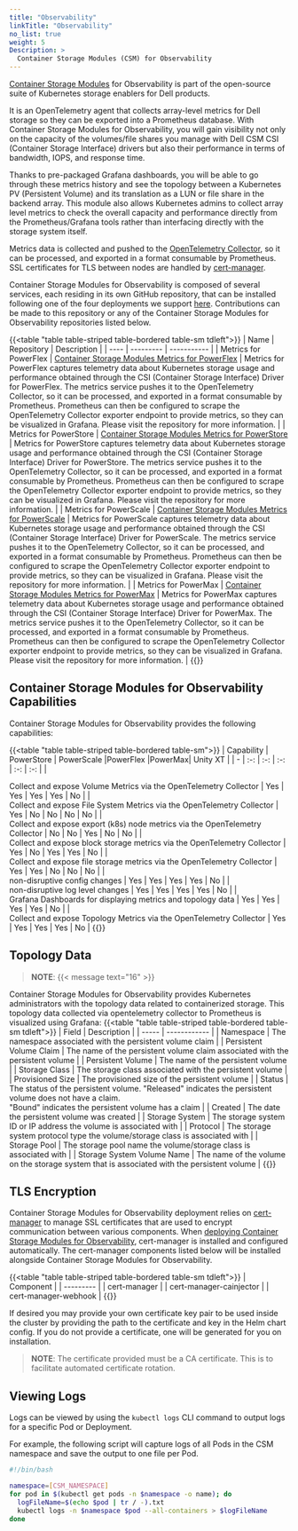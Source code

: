 ```yaml
---
title: "Observability"
linkTitle: "Observability"
no_list: true 
weight: 5
Description: >
  Container Storage Modules (CSM) for Observability
---
```


 [Container Storage Modules](https://github.com/dell/csm) for Observability is part of the open-source suite of Kubernetes storage enablers for Dell products.

 It is an OpenTelemetry agent that collects array-level metrics for Dell storage so they can be exported into a Prometheus database. With Container Storage Modules for Observability, you will gain visibility not only on the capacity of the volumes/file shares you manage with Dell CSM CSI (Container Storage Interface) drivers but also their performance in terms of bandwidth, IOPS, and response time.

 Thanks to pre-packaged Grafana dashboards, you will be able to go through these metrics history and see the topology between a Kubernetes PV (Persistent Volume) and its translation as a LUN or file share in the backend array. This module also allows Kubernetes admins to collect array level metrics to check the overall capacity and performance directly from the Prometheus/Grafana tools rather than interfacing directly with the storage system itself.

Metrics data is collected and pushed to the [OpenTelemetry Collector](https://github.com/open-telemetry/opentelemetry-collector), so it can be processed, and exported in a format consumable by Prometheus. SSL certificates for TLS between nodes are handled by [cert-manager](https://github.com/jetstack/cert-manager).

Container Storage Modules for Observability is composed of several services, each residing in its own GitHub repository, that can be installed following one of the four deployments we support [here](../../getting-started/installation/kubernetes/powermax/helm/csm-modules/observability/). Contributions can be made to this repository or any of the Container Storage Modules for Observability repositories listed below.

{{<table "table table-striped table-bordered table-sm tdleft">}}
| Name | Repository | Description |
| ---- | ---------  | ----------- |
| Metrics for PowerFlex | [Container Storage Modules Metrics for PowerFlex](https://github.com/dell/karavi-metrics-powerflex) | Metrics for PowerFlex captures telemetry data about Kubernetes storage usage and performance obtained through the CSI (Container Storage Interface) Driver for PowerFlex. The metrics service pushes it to the OpenTelemetry Collector, so it can be processed, and exported in a format consumable by Prometheus. Prometheus can then be configured to scrape the OpenTelemetry Collector exporter endpoint to provide metrics, so they can be visualized in Grafana. Please visit the repository for more information. |
| Metrics for PowerStore | [Container Storage Modules Metrics for PowerStore](https://github.com/dell/csm-metrics-powerstore) | Metrics for PowerStore captures telemetry data about Kubernetes storage usage and performance obtained through the CSI (Container Storage Interface) Driver for PowerStore. The metrics service pushes it to the OpenTelemetry Collector, so it can be processed, and exported in a format consumable by Prometheus. Prometheus can then be configured to scrape the OpenTelemetry Collector exporter endpoint to provide metrics, so they can be visualized in Grafana. Please visit the repository for more information. |
| Metrics for PowerScale | [Container Storage Modules Metrics for PowerScale](https://github.com/dell/csm-metrics-powerscale) | Metrics for PowerScale captures telemetry data about Kubernetes storage usage and performance obtained through the CSI (Container Storage Interface) Driver for PowerScale. The metrics service pushes it to the OpenTelemetry Collector, so it can be processed, and exported in a format consumable by Prometheus. Prometheus can then be configured to scrape the OpenTelemetry Collector exporter endpoint to provide metrics, so they can be visualized in Grafana. Please visit the repository for more information. |
| Metrics for PowerMax | [Container Storage Modules Metrics for PowerMax](https://github.com/dell/csm-metrics-powermax) | Metrics for PowerMax captures telemetry data about Kubernetes storage usage and performance obtained through the CSI (Container Storage Interface) Driver for PowerMax. The metrics service pushes it to the OpenTelemetry Collector, so it can be processed, and exported in a format consumable by Prometheus. Prometheus can then be configured to scrape the OpenTelemetry Collector exporter endpoint to provide metrics, so they can be visualized in Grafana. Please visit the repository for more information. |
{{</table>}}

## Container Storage Modules for Observability Capabilities

Container Storage Modules for Observability provides the following capabilities:

{{<table "table table-striped table-bordered table-sm">}}
| Capability | PowerStore | PowerScale |PowerFlex |PowerMax| Unity XT |
| - | :-: | :-: | :-: | :-: | :-: |
| <div style="text-align: left">  Collect and expose Volume Metrics via the OpenTelemetry Collector            | Yes | Yes | Yes | Yes | No |
| <div style="text-align: left">  Collect and expose File System Metrics via the OpenTelemetry Collector       | Yes | No  | No  | No  | No |
| <div style="text-align: left">  Collect and expose export (k8s) node metrics via the OpenTelemetry Collector | No  | No  | Yes | No  | No |
| <div style="text-align: left">  Collect and expose block storage metrics via the OpenTelemetry Collector     | Yes | No  | Yes | Yes | No |
| <div style="text-align: left">  Collect and expose file storage metrics via the OpenTelemetry Collector      | Yes | Yes | No  | No  | No |
| <div style="text-align: left">  non-disruptive config changes                                                | Yes | Yes | Yes | Yes | No |
| <div style="text-align: left">  non-disruptive log level changes                                             | Yes | Yes | Yes | Yes | No |
| <div style="text-align: left">  Grafana Dashboards for displaying metrics and topology data                  | Yes | Yes | Yes | Yes | No |
| <div style="text-align: left">  Collect and expose Topology Metrics via the OpenTelemetry Collector          | Yes | Yes | Yes | Yes | No |
{{</table>}}


## Topology Data

>__NOTE__: <span><span/>{{< message text="16" >}}

Container Storage Modules for Observability provides Kubernetes administrators with the topology data related to containerized storage. This topology data collected via opentelemetry collector to Prometheus is visualized using Grafana:
{{<table "table table-striped table-bordered table-sm tdleft">}}
| Field | Description  |
| ----- | ------------ |
| Namespace                  | The namespace associated with the persistent volume claim |
| Persistent Volume Claim    | The name of the persistent volume claim associated with the persistent volume |
| Persistent Volume          | The name of the persistent volume |
| Storage Class              | The storage class associated with the persistent volume |
| Provisioned Size           | The provisioned size of the persistent volume |
| Status                     | The status of the persistent volume. "Released" indicates the persistent volume does not have a claim. </br> "Bound" indicates the persistent volume has a claim |
| Created                    | The date the persistent volume was created |
| Storage System             | The storage system ID or IP address the volume is associated with |
| Protocol                   | The storage system protocol type the volume/storage class is associated with |
| Storage Pool               | The storage pool name the volume/storage class is associated with |
| Storage System Volume Name | The name of the volume on the storage system that is associated with the persistent volume |
{{</table>}}

## TLS Encryption

Container Storage Modules for Observability deployment relies on [cert-manager](https://github.com/jetstack/cert-manager) to manage SSL certificates that are used to encrypt communication between various components. When [deploying Container Storage Modules for Observability](../../getting-started/installation/kubernetes/powermax/helm/csm-modules/observability/), cert-manager is installed and configured automatically.  The cert-manager components listed below will be installed alongside Container Storage Modules for Observability.

{{<table "table table-striped table-bordered table-sm tdleft">}}
| Component |
| --------- |
| cert-manager |
| cert-manager-cainjector |
| cert-manager-webhook |
{{</table>}}

If desired you may provide your own certificate key pair to be used inside the cluster by providing the path to the certificate and key in the Helm chart config. If you do not provide a certificate, one will be generated for you on installation.
> __NOTE__: The certificate provided must be a CA certificate. This is to facilitate automated certificate rotation.

## Viewing Logs

Logs can be viewed by using the `kubectl logs` CLI command to output logs for a specific Pod or Deployment.

For example, the following script will capture logs of all Pods in the CSM namespace and save the output to one file per Pod.

```bash
#!/bin/bash

namespace=[CSM_NAMESPACE]
for pod in $(kubectl get pods -n $namespace -o name); do
  logFileName=$(echo $pod | tr / -).txt
  kubectl logs -n $namespace $pod --all-containers > $logFileName
done
```
